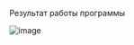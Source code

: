 Результат работы программы

![image](https://user-images.githubusercontent.com/116609926/204090857-6a6d82d3-515c-47f4-b2fa-20c5d177cd87.png)
